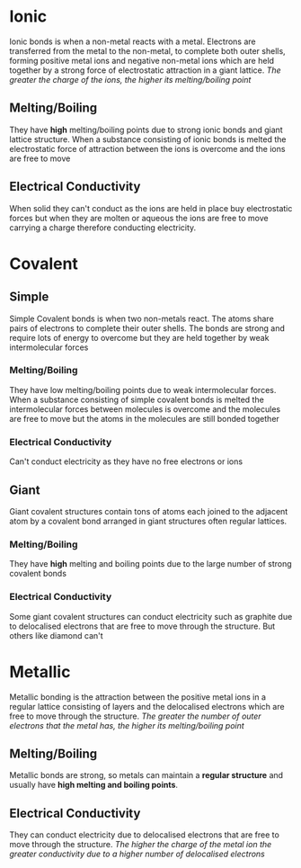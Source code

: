 # Ionic
Ionic bonds is when a non-metal reacts with a metal. Electrons are transferred from the metal to the non-metal, to complete both outer shells, forming positive metal ions and negative non-metal ions which are held together by a strong force of electrostatic attraction in a giant lattice. *The greater the charge of the ions, the higher its melting/boiling point*
## Melting/Boiling
They have **high** melting/boiling points due to strong ionic bonds and giant lattice structure.
When a substance consisting of ionic bonds is melted the electrostatic force of attraction between the ions is overcome and the ions are free to move
## Electrical Conductivity
When solid they can't conduct as the ions are held in place buy electrostatic forces but when they are molten or aqueous the ions are free to move carrying a charge therefore conducting electricity.
# Covalent
## Simple
Simple Covalent bonds is when two non-metals react. The atoms share pairs of electrons to complete their outer shells. The bonds are strong and require lots of energy to overcome but they are held together by weak intermolecular forces
### Melting/Boiling
They have low melting/boiling points due to weak intermolecular forces.
When a substance consisting of simple covalent bonds is melted the intermolecular forces between molecules is overcome and the molecules are free to move but the atoms in the molecules are still bonded together
### Electrical Conductivity
Can't conduct electricity as they have no free electrons or ions
## Giant
Giant covalent structures contain tons of atoms each joined to the adjacent atom by a covalent bond arranged in giant structures often regular lattices.
### Melting/Boiling
They have **high** melting and boiling points due to the large number of strong covalent bonds
### Electrical Conductivity
Some giant covalent structures can conduct electricity such as graphite due to delocalised electrons that are free to move through the structure. But others like diamond can't
# Metallic
Metallic bonding is the attraction between the positive metal ions in a regular lattice consisting of layers and the delocalised electrons which are free to move through the structure. *The greater the number of outer electrons that the metal has, the higher its melting/boiling point*
## Melting/Boiling
Metallic bonds are strong, so metals can maintain a **regular structure** and usually have **high melting and boiling points**.
## Electrical Conductivity
They can conduct electricity due to delocalised electrons that are free to move through the structure. *The higher the charge of the metal ion the greater conductivity due to a higher number of delocalised electrons*


